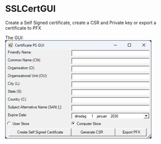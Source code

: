 # SSLCertGUI

Create a Self Signed certificate, create a CSR and Private key or export a certificate to PFX

The GUI:
![CertGUI.ps1 screenshot](https://github.com/hpmillaard/SSLCertGUI/blob/main/CertGUI.png?raw=true)
